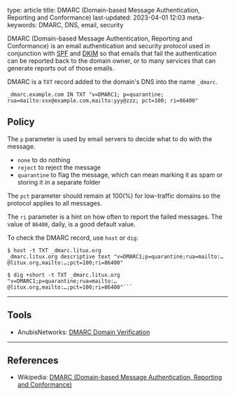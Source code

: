 type: article
title: DMARC (Domain-based Message Authentication, Reporting and Conformance)
last-updated: 2023-04-01 12:03
meta-keywords: DMARC, DNS, email, security

DMARC (Domain-based Message Authentication, Reporting and Conformance) is an email authentication and security protocol used in conjunction with [SPF](spf) and [DKIM](dkim) so that emails that fail the authentication can be reported back to the domain owner, or to many services that can generate reports out of those emails.

DMARC is a `TXT` record added to the domain's DNS into the name `_dmarc`.

```
_dmarc.example.com IN TXT "v=DMARC1; p=quarantine; rua=mailto:xxx@example.com,mailto:yyy@zzz; pct=100; ri=86400"
```

## Policy
The `p` parameter is used by email servers to decide what to do with the message.
* `none` to do nothing
* `reject` to reject the message
* `quarantine` to flag the message, which can mean marking it as spam or storing it in a separate folder

The `pct` parameter should remain at 100(%) for low-traffic domains so the protocol applies to all messages.

The `ri` parameter is a hint on how often to report the failed messages. The value of `86400`, daily, is a good default value.

To check the DMARC record, use `host` or `dig`:
```
$ host -t TXT _dmarc.litux.org
_dmarc.litux.org descriptive text "v=DMARC1;p=quarantine;rua=mailto:…@litux.org,mailto:…;pct=100;ri=86400"

$ dig +short -t TXT _dmarc.litux.org
"v=DMARC1;p=quarantine;rua=mailto:…@litux.org,mailto:…;pct=100;ri=86400"```
```

---
## Tools
* AnubisNetworks: [DMARC Domain Verification](https://anti.phishing.pt/pt/domain_verify/domain_verification)
---
## References
* Wikipedia: [DMARC (Domain-based Message Authentication, Reporting and Conformance)](https://en.wikipedia.org/wiki/DMARC)

